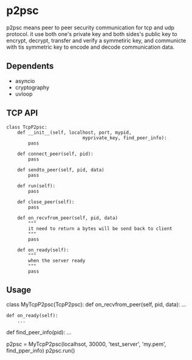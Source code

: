 # p2psc
p2psc means peer to peer security communication for tcp and udp protocol. 
it use both one's private key and both sides's public key to encrypt, 
decrypt, transfer and verify a symmetiric key, and communicte with tis 
symmetric key to encode and decode communication data.

## Dependents
* asyncio
* cryptography
* uvloop


## TCP API
```
class TcpP2psc:
	def __init__(self, localhost, port, mypid, 
							myprivate_key, find_peer_info):
		pass

	def connect_peer(self, pid):
		pass

	def sendto_peer(self, pid, data)
		pass

	def run(self):
		pass

	def close_peer(self):
		pass

	def on_recvfrom_peer(self, pid, data)
		"""
		it need to return a bytes will be send back to client
		"""
		pass

	def on_ready(self):
		"""
		when the server ready
		"""
		pass

```
## Usage
class MyTcpP2psc(TcpP2psc):
	def on_recvfrom_peer(self, pid, data):
		...

	def on_ready(self):
		...

def find_peer_info(pid):
	...

p2psc = MyTcpP2psc(localhsot, 30000, 'test_server', 'my.pem', find_pper_info)
p2psc.run()


